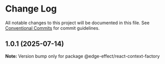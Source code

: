 # Change Log

All notable changes to this project will be documented in this file.
See [Conventional Commits](https://conventionalcommits.org) for commit guidelines.

## 1.0.1 (2025-07-14)

**Note:** Version bump only for package @edge-effect/react-context-factory
